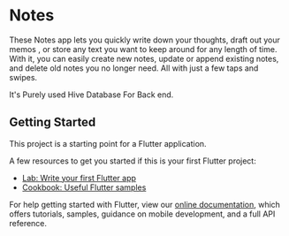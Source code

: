# Notes

These Notes app lets you quickly write down your thoughts, draft out your memos , or store any text you want to keep around for any length of
time. With it, you can easily create new notes, update or append existing notes, and delete old notes you no longer need. All with just a few taps and
swipes. 

It's Purely used Hive Database For Back end.

## Getting Started

This project is a starting point for a Flutter application.

A few resources to get you started if this is your first Flutter project:

- [Lab: Write your first Flutter app](https://flutter.dev/docs/get-started/codelab)
- [Cookbook: Useful Flutter samples](https://flutter.dev/docs/cookbook)

For help getting started with Flutter, view our
[online documentation](https://flutter.dev/docs), which offers tutorials,
samples, guidance on mobile development, and a full API reference.
